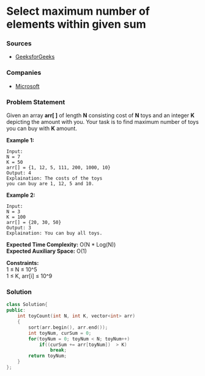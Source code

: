 # Select maximum number of elements within given sum

### Sources

* [GeeksforGeeks](https://practice.geeksforgeeks.org/problems/maximize-toys0331/1#)

### Companies

* [Microsoft](../../company-based-lists/microsoft.md)

### Problem Statement

Given an array **arr\[ \]** of length **N** consisting cost of **N** toys and an integer **K** depicting the amount with you. Your task is to find maximum number of toys you can buy with **K** amount. 

**Example 1:**

```text
Input: 
N = 7 
K = 50
arr[] = {1, 12, 5, 111, 200, 1000, 10}
Output: 4
Explaination: The costs of the toys 
you can buy are 1, 12, 5 and 10.
```

**Example 2:**

```text
Input: 
N = 3 
K = 100
arr[] = {20, 30, 50}
Output: 3
Explaination: You can buy all toys.
```

**Expected Time Complexity:** O\(N \* Log\(N\)\)  
**Expected Auxiliary Space:** O\(1\)

**Constraints:**  
 1 ≤ N ≤ 10^5  
 1 ≤ K, arr\[i\] ≤ 10^9

### Solution

```cpp
class Solution{
public:
    int toyCount(int N, int K, vector<int> arr)
    {
        sort(arr.begin(), arr.end());
        int toyNum, curSum = 0;
        for(toyNum = 0; toyNum < N; toyNum++)
            if((curSum += arr[toyNum])  > K)
                break;
        return toyNum;
    }
};
```


